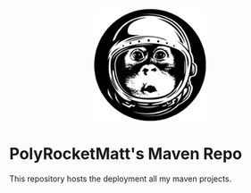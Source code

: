 <div align="center">
    <img
        src="img/monkey.jpg"
        width="200"
    />
</div>

# PolyRocketMatt's Maven Repo

This repository hosts the deployment all my maven projects.
